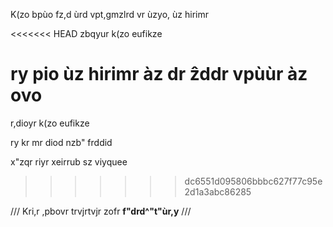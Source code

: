 K(zo bpùo fz,d ùrd vpt,gmzlrd vr ùzyo, ùz hirimr

<<<<<<< HEAD
zbqyur k(zo eufikze 

ry pio ùz hirimr àz dr ẑddr vpùùr àz ovo
=======
r,dioyr k(zo eufikze 

ry kr mr diod nzb" frddid

x"zqr riyr xeirrub sz viyquee

>>>>>>> dc6551d095806bbbc627f77c95e2d1a3abc86285

/// Kri,r ,pbovr trvjrtvjr zofr **f"drd^"t"ùr,y** ///
